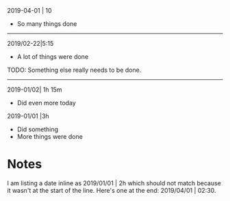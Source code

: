 2019-04-01 |  10

- So many things done

---

2019/02-22|5:15

- A lot of things were done

TODO: Something else really needs to be done.

---

2019-01/02| 1h 15m

- Did even more today

2019-01/01 |3h

- Did something
- More things were done

# Notes

I am listing a date inline as 2019/01/01 | 2h which should not match because
it wasn't at the start of the line. Here's one at the end: 2019/04/01 | 02:30.
